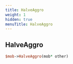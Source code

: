```yaml
---
title: HalveAggro
weight: 1
hidden: true
menuTitle: HalveAggro
---
```

## HalveAggro
```perl
$mob->HalveAggro(mob* other)
```
